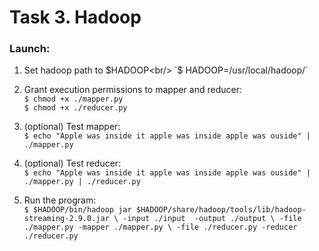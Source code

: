 # Task 3. Hadoop

### Launch:
1. Set hadoop path to $HADOOP<br/>
`$ HADOOP=/usr/local/hadoop/`

1. Grant execution permissions to mapper and reducer:<br/>
`$ chmod +x ./mapper.py`<br/>
`$ chmod +x ./reducer.py`

1. (optional) Test mapper:<br/>
`$ echo "Apple was inside it apple was inside apple was ouside" | ./mapper.py`

1. (optional) Test reducer:<br/>
`$ echo "Apple was inside it apple was inside apple was ouside" | ./mapper.py | ./reducer.py`

1. Run the program:<br/>
`$ $HADOOP/bin/hadoop jar $HADOOP/share/hadoop/tools/lib/hadoop-streaming-2.9.0.jar \
	-input ./input  -output ./output \
	-file ./mapper.py -mapper ./mapper.py \
	-file ./reducer.py -reducer ./reducer.py`